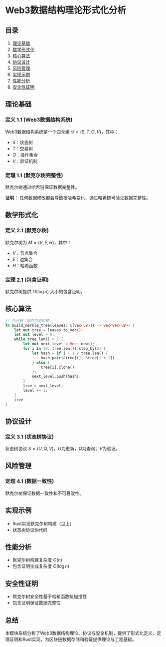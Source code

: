 # Web3数据结构理论形式化分析

## 目录

1. [理论基础](#理论基础)
2. [数学形式化](#数学形式化)
3. [核心算法](#核心算法)
4. [协议设计](#协议设计)
5. [风险管理](#风险管理)
6. [实现示例](#实现示例)
7. [性能分析](#性能分析)
8. [安全性证明](#安全性证明)

## 理论基础

### 定义 1.1 (Web3数据结构系统)

Web3数据结构系统是一个四元组 $\mathcal{D} = (S, T, O, V)$，其中：

- $S$：状态树
- $T$：交易树
- $O$：操作集合
- $V$：验证机制

### 定理 1.1 (默克尔树完整性)

默克尔树通过哈希链保证数据完整性。

**证明：**
任何数据修改都会导致根哈希变化，通过哈希链可验证数据完整性。

## 数学形式化

### 定义 2.1 (默克尔树)

默克尔树为 $M = (V, E, H)$，其中：

- $V$：节点集合
- $E$：边集合
- $H$：哈希函数

### 定理 2.1 (包含证明)

默克尔树提供 $O(\log n)$ 大小的包含证明。

## 核心算法

```rust
// 伪代码：默克尔树构建
fn build_merkle_tree(leaves: &[Vec<u8>]) -> Vec<Vec<u8>> {
    let mut tree = leaves.to_vec();
    let mut level = 0;
    while tree.len() > 1 {
        let mut next_level = Vec::new();
        for i in (0..tree.len()).step_by(2) {
            let hash = if i + 1 < tree.len() {
                hash_pair(&tree[i], &tree[i + 1])
            } else {
                tree[i].clone()
            };
            next_level.push(hash);
        }
        tree = next_level;
        level += 1;
    }
    tree
}
```

## 协议设计

### 定义 3.1 (状态树协议)

状态树协议 $S = (U, Q, V)$，$U$为更新，$Q$为查询，$V$为验证。

## 风险管理

### 定理 4.1 (数据一致性)

默克尔树保证数据一致性和不可篡改性。

## 实现示例

- Rust实现默克尔树构建（见上）
- 状态树协议伪代码

## 性能分析

- 默克尔树构建复杂度 $O(n)$
- 包含证明生成复杂度 $O(\log n)$

## 安全性证明

- 默克尔树安全性基于哈希函数抗碰撞性
- 包含证明保证数据完整性

## 总结

本模块系统分析了Web3数据结构理论、协议与安全机制，提供了形式化定义、定理证明和Rust实现，为区块链数据存储和验证提供理论与工程基础。
